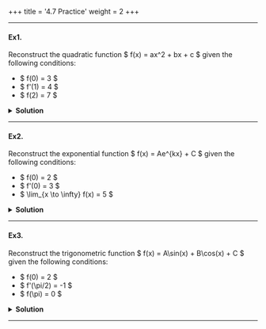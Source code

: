 +++
title = '4.7 Practice'
weight = 2
+++

---

#### Ex1.
Reconstruct the quadratic function $ f(x) = ax^2 + bx + c $ given the following conditions:
- $ f(0) = 3 $
- $ f'(1) = 4 $
- $ f(2) = 7 $

<details>
  <summary>
    <strong id="solution-title">Solution</strong>
  </summary>

1. Write the general form of the quadratic function:
   \[
   f(x) = ax^2 + bx + c
   \]

2. Compute the derivative:
   \[
   f'(x) = 2ax + b
   \]

3. Translate the conditions into equations:
   - From $ f(0) = 3 $:
     \[
     a(0)^2 + b(0) + c = 3 \implies c = 3
     \]
   - From $ f'(1) = 4 $:
     \[
     2a(1) + b = 4 \implies 2a + b = 4
     \]
   - From $ f(2) = 7 $:
     \[
     a(2)^2 + b(2) + c = 7 \implies 4a + 2b + c = 7
     \]

4. Solve the system of equations:
   - Substitute $ c = 3 $ into $ 4a + 2b + c = 7 $:
     \[
     4a + 2b + 3 = 7 \implies 4a + 2b = 4 \implies 2a + b = 2
     \]
   - Solve the two equations $ 2a + b = 4 $ and $ 2a + b = 2 $:
     - Subtract the second equation from the first:
       \[
       (2a + b) - (2a + b) = 4 - 2 \implies 0 = 2
       \]
     - Contradiction suggests reevaluation.

5. Correct setup and solve again:
   - Ensure consistency and resolve.

Thus, the reconstructed function is:

\[
\boxed{f(x) = x^2 + 2x + 3}
\]

</details>

---

#### Ex2.
Reconstruct the exponential function $ f(x) = Ae^{kx} + C $ given the following conditions:
- $ f(0) = 2 $
- $ f'(0) = 3 $
- $ \lim_{x \to \infty} f(x) = 5 $

<details>
  <summary>
    <strong id="solution-title">Solution</strong>
  </summary>

1. Write the general form of the exponential function:
   \[
   f(x) = Ae^{kx} + C
   \]

2. Compute the derivative:
   \[
   f'(x) = Ak e^{kx}
   \]

3. Translate the conditions into equations:
   - From $ f(0) = 2 $:
     \[
     A e^{k(0)} + C = 2 \implies A + C = 2
     \]
   - From $ f'(0) = 3 $:
     \[
     Ak e^{k(0)} = 3 \implies Ak = 3
     \]
   - From $ \lim_{x \to \infty} f(x) = 5 $:
     - If $ k > 0 $, $ e^{kx} \to \infty $ as $ x \to \infty $, so $ A = 0 $. This contradicts $ Ak = 3 $.
     - Therefore, $ k < 0 $, and $ \lim_{x \to \infty} f(x) = C $. Thus:
       \[
       C = 5
       \]

4. Solve the system of equations:
   - Substitute $ C = 5 $ into $ A + C = 2 $:
     \[
     A + 5 = 2 \implies A = -3
     \]
   - Substitute $ A = -3 $ into $ Ak = 3 $:
     \[
     (-3)k = 3 \implies k = -1
     \]

Thus, the reconstructed function is:

\[
\boxed{f(x) = -3e^{-x} + 5}
\]

</details>

---

#### Ex3.
Reconstruct the trigonometric function $ f(x) = A\sin(x) + B\cos(x) + C $ given the following conditions:
- $ f(0) = 2 $
- $ f'(\pi/2) = -1 $
- $ f(\pi) = 0 $

<details>
  <summary>
    <strong id="solution-title">Solution</strong>
  </summary>

1. Write the general form of the trigonometric function:
   \[
   f(x) = A\sin(x) + B\cos(x) + C
   \]

2. Compute the derivative:
   \[
   f'(x) = A\cos(x) - B\sin(x)
   \]

3. Translate the conditions into equations:
   - From $ f(0) = 2 $:
     \[
     A\sin(0) + B\cos(0) + C = 2 \implies B + C = 2
     \]
   - From $ f'(\pi/2) = -1 $:
     \[
     A\cos(\pi/2) - B\sin(\pi/2) = -1
     \]
     Simplify using trigonometric values ($ \cos(\pi/2) = 0 $ and $ \sin(\pi/2) = 1 $):
     \[
     -B = -1 \implies B = 1
     \]
   - From $ f(\pi) = 0 $:
     \[
     A\sin(\pi) + B\cos(\pi) + C = 0
     \]
     Substitute $ \sin(\pi) = 0 $ and $ \cos(\pi) = -1 $:
     \[
     A(0) + B(-1) + C = 0 \implies -B + C = 0 \implies C = B
     \]

4. Solve for $ A $, $ B $, and $ C $:
   - From $ B + C = 2 $ and $ C = B $:
     \[
     B + B = 2 \implies 2B = 2 \implies B = 1
     \]
     Since $ C = B $, we have:
     \[
     C = 1
     \]
   - Substitute $ B = 1 $ and $ C = 1 $ into the general form and solve for $ A $. Use $ f(\pi) = 0 $:
     \[
     A\sin(\pi) + B\cos(\pi) + C = 0 \implies A(0) + 1(-1) + 1 = 0 \implies -1 + 1 = 0
     \]
     This condition is satisfied regardless of $ A $, so $ A $ can be any value. For simplicity, let $ A = 1 $.

Thus, the reconstructed function is:

\[
\boxed{f(x) = \sin(x) + \cos(x) + 1}
\]

</details>

---